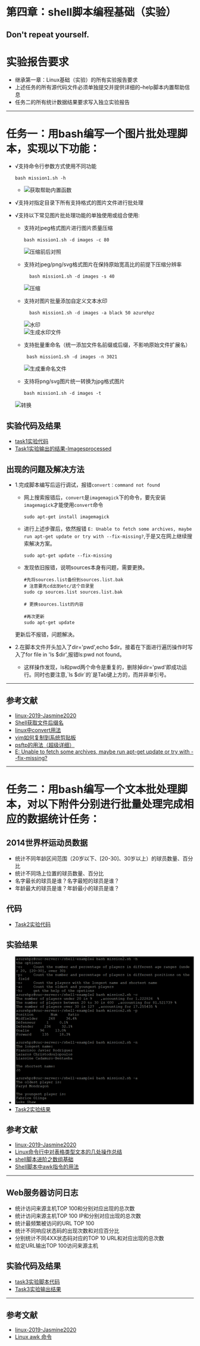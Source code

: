 # 第四章：shell脚本编程基础（实验）
Don't repeat yourself.
---
# 实验报告要求
- 继承第一章：Linux基础（实验）的所有实验报告要求
- 上述任务的所有源代码文件必须单独提交并提供详细的–help脚本内置帮助信息
- 任务二的所有统计数据结果要求写入独立实验报告
---
# 任务一：用bash编写一个图片批处理脚本，实现以下功能：
- √支持命令行参数方式使用不同功能   
         
      bash mission1.sh -h
   - ![获取帮助内置函数](img4\task1获取帮助.png)

- √支持对指定目录下所有支持格式的图片文件进行批处理
- √支持以下常见图片批处理功能的单独使用或组合使用:
   - 支持对jpeg格式图片进行图片质量压缩

         bash mission1.sh -d images -c 80

      ![压缩前后对照](img4\task1compress.png)

   - 支持对jpeg/png/svg格式图片在保持原始宽高比的前提下压缩分辨率

           bash mission1.sh -d images -s 40
      ![压缩](img4\task1压缩.png)   

   - 支持对图片批量添加自定义文本水印

           bash mission1.sh -d images -a black 50 azurehpz
      ![水印](img4\task1add.png)  
      ![生成水印文件](img4\task1生成add.png) 
   - 支持批量重命名（统一添加文件名前缀或后缀，不影响原始文件扩展名）
         
          bash mission1.sh -d images -n 3021
      ![生成重命名文件](img4\task1rename.png) 

   - 支持将png/svg图片统一转换为jpg格式图片
         
         bash mission1.sh -d images -t
   ![转换](img4\task1convert.png)

## 实验代码及结果
- [task1实验代码](mission1.sh)
- [Task1实验输出的结果-Imagesprocessed](images_processed)

## 出现的问题及解决方法
   - 1.完成脚本编写后运行调试，报错`convert：command not found`
      - 网上搜索报错后，`convert`是`imagemagick`下的命令，要先安装`imagemagick`才能使用`convert`命令   

            sudo apt-get install imagemagick
       - 进行上述步骤后，依然报错
`E: Unable to fetch some archives, maybe run apt-get update or try with --fix-missing?`,于是又在网上继续搜索解决方案。   
        
             sudo apt-get update --fix-missing
       - 发现依旧报错，说明sources本身有问题，需要更换。   
            
             #先将sources.list备份到sources.list.bak
             # 注意要先cd出到etc/这个目录里
             sudo cp sources.list sources.list.bak

             # 更换sources.list的内容

             #再次更新
             sudo apt-get update

        更新后不报错，问题解决。

   - 2.在脚本文件开头加入了dir='pwd',echo $dir。接着在下面进行遍历操作时写入了for file in 'ls $dir',报错ls:pwd not found。
      - 这样操作发现，ls和pwd两个命令是重复的，删除掉dir='pwd'即成功运行。同时也要注意,\`ls $dir\`的\`是Tab键上方的，而并非单引号。

---
## 参考文献
- [linux-2019-Jasmine2020](https://github.com/CUCCS/linux-2019-Jasmine2020/blob/linux4/Lab4_Shell%E7%BC%96%E7%A8%8B/lab4%20shell%E7%BC%96%E7%A8%8B.md)
- [Shell获取文件后缀名](https://blog.csdn.net/rainharder/article/details/6030255?utm_source=blogxgwz1)
- [linux中convert用法](https://www.cnblogs.com/robben/p/4315123.html)
- [vim如何复制到系统剪贴板](https://www.cnblogs.com/Biiigwang/p/12086514.html)
- [psftp的用法（超级详细）](https://blog.csdn.net/zxl315/article/details/5955202/)
- [E: Unable to fetch some archives, maybe run apt-get update or try with --fix-missing?](https://www.cnblogs.com/X-knight/p/10598076.html)
---


# 任务二：用bash编写一个文本批处理脚本，对以下附件分别进行批量处理完成相应的数据统计任务：
## 2014世界杯运动员数据
- 统计不同年龄区间范围（20岁以下、[20-30]、30岁以上）的球员数量、百分比
- 统计不同场上位置的球员数量、百分比
- 名字最长的球员是谁？名字最短的球员是谁？
- 年龄最大的球员是谁？年龄最小的球员是谁？

## 代码
- [Task2实验代码](mission2.sh)
## 实验结果
- ![task2实验结果](img4\task2实验结果.png)
- [Task2实验结果](Task2实验结果.md)
## 参考文献
- [linux-2019-Jasmine2020](https://github.com/CUCCS/linux-2019-Jasmine2020/blob/linux4/Lab4_Shell%E7%BC%96%E7%A8%8B/lab4%20shell%E7%BC%96%E7%A8%8B.md)
- [Linux命令行中对表格类型文本的几处操作总结](https://blog.csdn.net/chenzai1946/article/details/100718319)
- [shell脚本进阶之数组基础](https://blog.51cto.com/14012942/2432919)
- [Shell脚本中awk指令的用法](https://www.jb51.net/article/157432.htm)

---
## Web服务器访问日志
- 统计访问来源主机TOP 100和分别对应出现的总次数
- 统计访问来源主机TOP 100 IP和分别对应出现的总次数
- 统计最频繁被访问的URL TOP 100
- 统计不同响应状态码的出现次数和对应百分比
- 分别统计不同4XX状态码对应的TOP 10 URL和对应出现的总次数
- 给定URL输出TOP 100访问来源主机

## 实验代码及结果
- [task3实验脚本代码](mission3.sh)
- [Task3实验输出结果](web_calculate.txt)
---
## 参考文献
- [linux-2019-Jasmine2020](https://github.com/CUCCS/linux-2019-Jasmine2020/blob/linux4/Lab4_Shell%E7%BC%96%E7%A8%8B/lab4%20shell%E7%BC%96%E7%A8%8B.md)
- [Linux awk 命令](https://www.runoob.com/linux/linux-comm-awk.html)